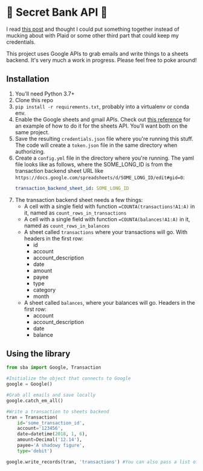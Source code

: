 # 🤫 Secret Bank API 🤫

I read [this post](http://gduverger.com/secret-api-banks) and thought I could put something together
instead of mucking about with Plaid or some other third part that could keep my credentials.

This project uses Google APIs to grab emails and write things to a sheets backend.  It's very much
a work in progress.  Please feel free to poke around!

## Installation

1. You'll need Python 3.7+
2. Clone this repo
3. `pip install -r requirements.txt`, probably into a virtualenv or conda env.
4. Enable the Google sheets and gmail APIs.  Check out [this reference](https://developers.google.com/sheets/api/quickstart/python)
   for an example of how to do it for the sheets API.  You'll want both on the same project.
5. Save the resulting `credentials.json` file where you're running this stuff.  The code will create
   a `token.json` file in the same directory when authorizing.
6. Create a `config.yml` file in the directory where you're running.  The yaml file looks like as
   follows, where the SOME_LONG_ID is from the transaction backend sheet URL like
   `https://docs.google.com/spreadsheets/d/SOME_LONG_ID/edit#gid=0`:
   ```yaml
   transaction_backend_sheet_id: SOME_LONG_ID
   ```
7. The transaction backend sheet needs a few things:
   - A cell with a single field with function `=COUNTA(transactions!A1:A)` in it, named as
     `count_rows_in_transactions`
   - A cell with a single field with function `=COUNTA(balances!A1:A)` in it, named as
     `count_rows_in_balances`
   - A sheet called `transactions` where your transactions will go.  With headers in the first row:
     - id
     - account
     - account_description
     - date
     - amount
     - payee
     - type
     - category
     - month
   - A sheet called `balances`, where your balances will go.  Headers in the first row:
     - account
     - account_description
     - date
     - balance

## Using the library

```python
from sba import Google, Transaction

#Initialize the object that connects to Google
google = Google()

#Grab all emails and save locally
google.catch_em_all()

#Write a transaction to sheets backend
tran = Transaction(
    id='some_transaction_id',
    account='123456',
    date=datetime(2018, 1, 6),
    amount=Decimal('12.14'),
    payee='A shadowy figure',
    type='debit')

google.write_records(tran, 'transactions') #You can also pass a list of transactions
```
